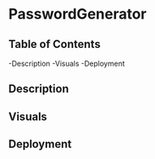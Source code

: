 # PasswordGenerator

## Table of Contents
-Description
-Visuals
-Deployment


## Description

## Visuals

## Deployment